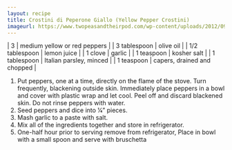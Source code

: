 ```yaml
---
layout: recipe
title: Crostini di Peperone Giallo (Yellow Pepper Crostini)
imageurl: https://www.twopeasandtheirpod.com/wp-content/uploads/2012/09/goat-cheese-roasted-pepper-crostini3.jpg
---
```

<!-- Ingredients -->

| 3 | medium yellow or red peppers |
| 3 tablespoon | olive oil |
| 1/2 tablespoon | lemon juice |
| 1 clove | garlic |
| 1 teaspoon | kosher salt |
| 1 tablespoon | Italian parsley, minced |
| 1 teaspoon | capers, drained and chopped |

<!-- split -->
<!-- Steps -->
1. Put peppers, one at a time, directly on the flame of the stove. Turn frequently, blackening outside skin. Immediately place peppers in a bowl and cover with plastic wrap and let cool. Peel off and discard blackened skin. Do not rinse peppers with water.
2. Seed peppers and dice into 1⁄4” pieces.
3. Mash garlic to a paste with salt.
4. Mix all of the ingredients together and store in refrigerator.
5. One-half hour prior to serving remove from refrigerator, Place in bowl with a small spoon and serve with bruschetta
